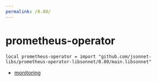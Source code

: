 ```yaml
---
permalink: /0.80/
---
```


# prometheus-operator

```jsonnet
local prometheus-operator = import "github.com/jsonnet-libs/prometheus-operator-libsonnet/0.80/main.libsonnet"
```



* [monitoring](monitoring/index.md)